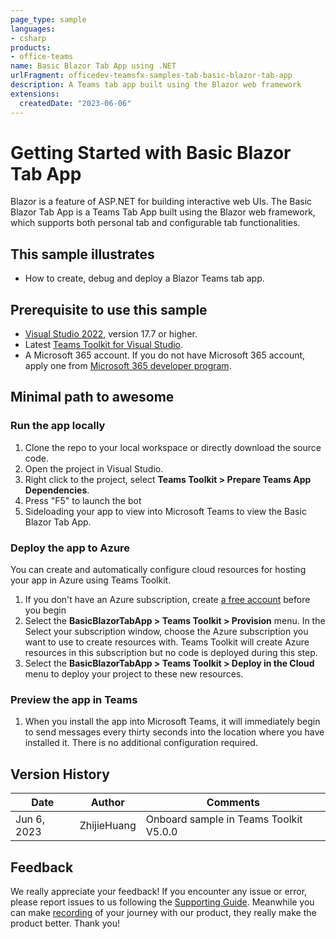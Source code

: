 ```yaml
---
page_type: sample
languages:
- csharp
products:
- office-teams
name: Basic Blazor Tab App using .NET
urlFragment: officedev-teamsfx-samples-tab-basic-blazor-tab-app
description: A Teams tab app built using the Blazor web framework
extensions:
  createdDate: "2023-06-06"
---
```

# Getting Started with Basic Blazor Tab App

Blazor is a feature of ASP.NET for building interactive web UIs. The Basic Blazor Tab App is a Teams Tab App built using the Blazor web framework, which supports both personal tab and configurable tab functionalities.

## This sample illustrates
- How to create, debug and deploy a Blazor Teams tab app.

## Prerequisite to use this sample
- [Visual Studio 2022](https://visualstudio.microsoft.com/), version 17.7 or higher.
- Latest [Teams Toolkit for Visual Studio](https://docs.microsoft.com/en-us/microsoftteams/platform/toolkit/teams-toolkit-overview-visual-studio).
- A Microsoft 365 account. If you do not have Microsoft 365 account, apply one from [Microsoft 365 developer program](https://developer.microsoft.com/en-us/microsoft-365/dev-program).


## Minimal path to awesome
### Run the app locally
1. Clone the repo to your local workspace or directly download the source code.
1. Open the project in Visual Studio.
1. Right click to the project, select **Teams Toolkit > Prepare Teams App Dependencies**.
1. Press "F5" to launch the bot
1. Sideloading your app to view into Microsoft Teams to view the Basic Blazor Tab App.

### Deploy the app to Azure
You can create and automatically configure cloud resources for hosting your app in Azure using Teams Toolkit.
1. If you don't have an Azure subscription, create [a free account](https://azure.microsoft.com/en-us/free/) before you begin
1. Select the **BasicBlazorTabApp > Teams Toolkit > Provision** menu. In the Select your subscription window, choose the Azure subscription you want to use to create resources with. Teams Toolkit will create Azure resources in this subscription but no code is deployed during this step.
1. Select the **BasicBlazorTabApp > Teams Toolkit > Deploy in the Cloud** menu to deploy your project to these new resources.

### Preview the app in Teams
1. When you install the app into Microsoft Teams, it will immediately begin to send messages every thirty seconds into the location where you have installed it. There is no additional configuration required.

## Version History
| Date         | Author        | Comments                               |
| ------------ | ------------- | -------------------------------------- |
| Jun 6, 2023  | ZhijieHuang   | Onboard sample in Teams Toolkit V5.0.0 |

## Feedback
We really appreciate your feedback! If you encounter any issue or error, please report issues to us following the [Supporting Guide](https://github.com/OfficeDev/TeamsFx-Samples/blob/dev/SUPPORT.md). Meanwhile you can make [recording](https://aka.ms/teamsfx-record) of your journey with our product, they really make the product better. Thank you!